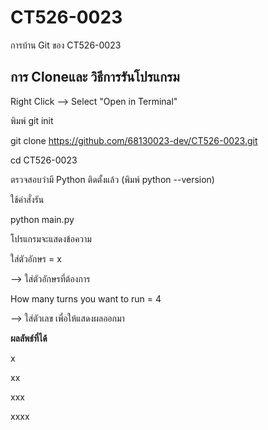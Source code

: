 # CT526-0023

การบ้าน Git ของ CT526-0023

## การ Cloneและ วิธีการรันโปรแกรม

Right Click --> Select "Open in Terminal"

พิมพ์ git init

git clone https://github.com/68130023-dev/CT526-0023.git

cd CT526-0023

ตรวจสอบว่ามี Python ติดตั้งแล้ว (พิมพ์ python --version)

ใช้คำสั่งรัน

python main.py

โปรแกรมจะแสดงข้อความ

ใส่ตัวอักษร = x

--> ใส่ตัวอักษรที่ต้องการ

How many turns you want to run = 4

--> ใส่ตัวเลข เพื่อให้แสดงผลออกมา

**ผลลัพธ์ที่ได้**

x

xx

xxx

xxxx
